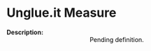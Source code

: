<style>
@media (min-width: 980px) {
    .md-nav, .md-sidebar {
      display: none!important;
    }
}
</style>

# Unglue.it Measure

<div id="value-display"></div>
<strong>Description:</strong>
<div class="tile-1" style="text-align:center; color:black">
  Pending definition.
</div>
<script>
document.getElementById('value-display').innerHTML = `
  <h2><strong>unglueit/downloads/v1</strong></h2></br>
  <strong>Source <span class="tooltip"><i class="fa-solid fa-circle-info"></i> <span class="tooltiptext">Not all platforms use the same parameters to measure the same thing, so it is important to differentiate the platform we are collecting data from.</span></span> :</strong> Unglue.it </br>
  <strong>Type <span class="tooltip"><i class="fa-solid fa-circle-info"></i> <span class="tooltiptext">Not all measures represent the same event, some platforms report the number of people who accessed a publication (e.g. users, session), others the number of times a resource was seen (e.g. views). For clarity, each of the measures described here will include its type.</span></span> :</strong> downloads</br>
  <strong>Version <span class="tooltip"><i class="fa-solid fa-circle-info"></i> <span class="tooltiptext">Data providers and/or collectors may want to modify their definition of e.g. a view or a session. In order to ensure changes in these definitions are differentiated, we use versioning.</span></span> :</strong> 1
`;
</script>
